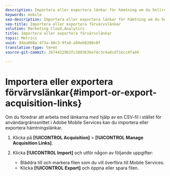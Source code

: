 ```yaml
---
description: Importera eller exportera länkar för hämtning om du hellre vill arbeta med länkarna med en CSV-fil i stället för att använda användargränssnittet i Adobe Mobile Services.
keywords: mobile
seo-description: Importera eller exportera länkar för hämtning om du hellre vill arbeta med länkarna med en CSV-fil i stället för att använda användargränssnittet i Adobe Mobile Services.
seo-title: Importera eller exportera förvärvslänkar
solution: Marketing Cloud,Analytics
title: Importera eller exportera förvärvslänkar
topic: Metrics
uuid: 94ea008a-473a-40c3-9fa8-a94eb0208c8f
translation-type: tm+mt
source-git-commit: 3b744229b3fc288363be74c3c4adcd71ecc4fad4

---
```



# Importera eller exportera förvärvslänkar{#import-or-export-acquisition-links}

Om du föredrar att arbeta med länkarna med hjälp av en CSV-fil i stället för användargränssnittet i Adobe Mobile Services kan du importera eller exportera hämtningslänkar.

1. Klicka på **[!UICONTROL Acquisition]** > **[!UICONTROL Manage Acquisition Links]**.
1. Klicka **[!UICONTROL Import]** och utför någon av följande uppgifter:

   * Bläddra till och markera filen som du vill överföra till Mobile Services.
   * Klicka **[!UICONTROL Export]** och öppna eller spara filen.

